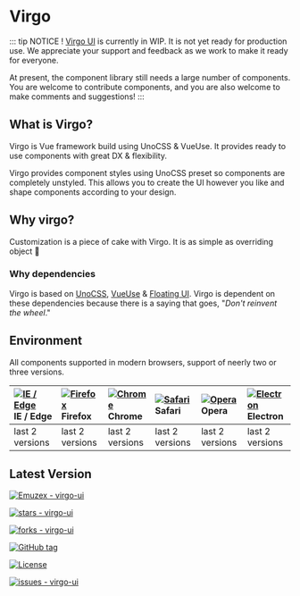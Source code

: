 # Virgo

::: tip NOTICE !
[Virgo UI](https://github.com/emuzex/virgo-ui) is currently in WIP. It is not yet ready for production use. We appreciate your support and feedback as we work to make it ready for everyone.

At present, the component library still needs a large number of components. You are welcome to contribute components, and you are also welcome to make comments and suggestions!
:::

## What is Virgo?
Virgo is Vue framework build using UnoCSS & VueUse. It provides ready to use components with great DX & flexibility.

Virgo provides component styles using UnoCSS preset so components are completely unstyled. This allows you to create the UI however you like and shape components according to your design.

## Why virgo?

Customization is a piece of cake with Virgo. It is as simple as overriding object 🤯

### Why dependencies

Virgo is based on [UnoCSS](https://github.com/unocss/unocss), [VueUse](https://vueuse.org/) & [Floating UI](https://floating-ui.com/). Virgo is dependent on these dependencies because there is a saying that goes, "_Don't reinvent the wheel_."

## Environment

All components supported in modern browsers, support of neerly two or three versions.

| [![IE / Edge](https://cdn.nlark.com/yuque/0/2023/png/785653/1676598386595-58e6efd6-bd29-4671-bf28-e289dc8911e2.png)](http://godban.github.io/browsers-support-badges/) IE / Edge | [![Firefox](https://cdn.nlark.com/yuque/0/2023/png/785653/1676598386577-a25d20a4-c8e3-4c57-86bc-a1c853264457.png)](http://godban.github.io/browsers-support-badges/) Firefox | [![Chrome](https://cdn.nlark.com/yuque/0/2023/png/785653/1676598386568-5c1d71d1-732d-41b6-a20c-9900d1bcaa7a.png)](http://godban.github.io/browsers-support-badges/) Chrome | [![Safari](https://cdn.nlark.com/yuque/0/2023/png/785653/1676598386580-1a0870a7-0483-4c92-84ee-5afcd1da92d6.png)](http://godban.github.io/browsers-support-badges/) Safari | [![Opera](https://cdn.nlark.com/yuque/0/2023/png/785653/1676598386571-49e31a0f-d0e4-4efc-8808-a5eedd4101fe.png)](http://godban.github.io/browsers-support-badges/) Opera | [![Electron](https://cdn.nlark.com/yuque/0/2023/png/785653/1676598389214-b4742a92-cfe7-4730-aefb-f2fb5fd046f3.png)](http://godban.github.io/browsers-support-badges/) Electron |
| :----------------------------------------------------------- | :----------------------------------------------------------- | :----------------------------------------------------------- | :----------------------------------------------------------- | :----------------------------------------------------------- | :----------------------------------------------------------- |
| last 2 versions                                                         | last 2 versions                                              | last 2 versions                                              | last 2 versions                                              | last 2 versions                                              | last 2 versions                                              |


## Latest Version

[![Emuzex - virgo-ui](https://img.shields.io/static/v1?label=Emuzex&message=virgo-ui&color=blue&logo=github)](https://github.com/Emuzex/virgo-ui "Go to GitHub repo")

[![stars - virgo-ui](https://img.shields.io/github/stars/Emuzex/virgo-ui?style=social)](https://github.com/Emuzex/virgo-ui)

[![forks - virgo-ui](https://img.shields.io/github/forks/Emuzex/virgo-ui?style=social)](https://github.com/Emuzex/virgo-ui)

[![GitHub tag](https://img.shields.io/github/tag/Emuzex/virgo-ui?include_prereleases=&sort=semver&color=blue)](https://github.com/Emuzex/virgo-ui/releases/)

[![License](https://img.shields.io/badge/License-MIT-blue)](#license)

[![issues - virgo-ui](https://img.shields.io/github/issues/Emuzex/virgo-ui)](https://github.com/Emuzex/virgo-ui/issues)

